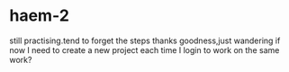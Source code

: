 # haem-2
still practising.tend to forget the steps
thanks goodness,just wandering if now I need to create a new project each time I login to work on the same work?
